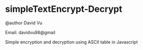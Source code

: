 # simpleTextEncrypt-Decrypt

@author David Vu

Email: davidvu98@gmail

Simple encryption and decryption using ASCII table in Javascript
